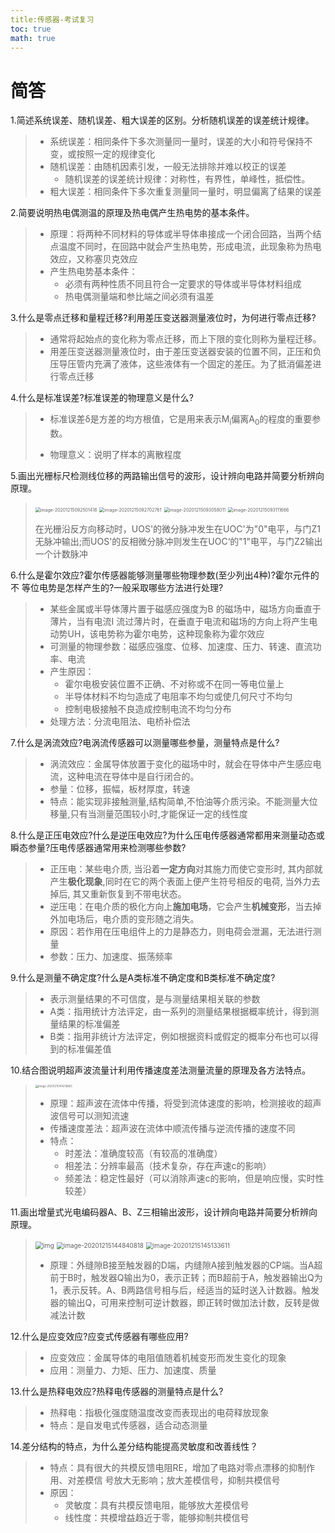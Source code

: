 ```yaml
---
title:传感器-考试复习
toc: true
math: true
---
```

# 简答
1.简述系统误差、随机误差、粗大误差的区别。分析随机误差的误差统计规律。

> - 系统误差：相同条件下多次测量同一量时，误差的大小和符号保持不变，或按照一定的规律变化
> - 随机误差：由随机因素引发，一般无法排除并难以校正的误差
>   - 随机误差的误差统计规律：对称性，有界性，单峰性，抵偿性。
> - 粗大误差：相同条件下多次重复测量同一量时，明显偏离了结果的误差

2.简要说明热电偶测温的原理及热电偶产生热电势的基本条件。

> - 原理：将两种不同材料的导体或半导体串接成一个闭合回路，当两个结点温度不同时，在回路中就会产生热电势，形成电流，此现象称为热电效应，又称塞贝克效应
> - 产生热电势基本条件：
>   - 必须有两种性质不同且符合一定要求的导体或半导体材料组成
>   - 热电偶测量端和参比端之间必须有温差

3.什么是零点迁移和量程迁移?利用差压变送器测量液位时，为何进行零点迁移?

> - 通常将起始点的变化称为零点迁移，而上下限的变化则称为量程迁移。
> - 用差压变送器测量液位时，由于差压变送器安装的位置不同，正压和负压导压管内充满了液体，这些液体有一个固定的差压。为了抵消偏差进行零点迁移

4.什么是标准误差?标准误差的物理意义是什么?

> - 标准误差δ是方差的均方根值，它是用来表示M<sub>i</sub>偏离A<sub>0</sub>的程度的重要参数。
>
> - 物理意义：说明了样本的离散程度

5.画出光栅标尺检测线位移的两路输出信号的波形，设计辨向电路并简要分析辨向原理。

> <img src="http://222.65.137.121:9702/images/2020/12/14/20201215092501.png" alt="image-20201215092501418" style="zoom:50%;" />
>
> <img src="http://222.65.137.121:9702/images/2020/12/14/20201215092702.png" alt="image-20201215092702761" style="zoom:50%;" />
>
> <img src="http://222.65.137.121:9702/images/2020/12/14/20201215093058.png" alt="image-20201215093058011" style="zoom:50%;" />
>
> <img src="http://222.65.137.121:9702/images/2020/12/14/20201215093111.png" alt="image-20201215093111666" style="zoom:50%;" />
>
> 在光栅沿反方向移动时，UOS'的微分脉冲发生在UOC'为"0"电平，与门Z1无脉冲输出;而UOS'的反相微分脉冲则发生在UOC‘的"1"电平，与门Z2输出一个计数脉冲

6.什么是霍尔效应?霍尔传感器能够测量哪些物理参数(至少列出4种)?霍尔元件的不
等位电势是怎样产生的?一般采取哪些方法进行处理?

> - 某些金属或半导体薄片置于磁感应强度为B 的磁场中，磁场方向垂直于薄片，当有电流I 流过薄片时，在垂直于电流和磁场的方向上将产生电动势UH，该电势称为霍尔电势，这种现象称为霍尔效应
> - 可测量的物理参数：磁感应强度、位移、加速度、压力、转速、直流功率、电流
> - 产生原因：
>   - 霍尔电极安装位置不正确、不对称或不在同一等电位量上
>   - 半导体材料不均匀造成了电阻率不均匀或使几何尺寸不均匀
>   - 控制电极接触不良造成控制电流不均匀分布
> - 处理方法：分流电阻法、电桥补偿法

7.什么是涡流效应?电涡流传感器可以测量哪些参量，测量特点是什么?

> - 涡流效应：金属导体放置于变化的磁场中时，就会在导体中产生感应电流，这种电流在导体中是自行闭合的。
> - 参量：位移，振幅，板材厚度，转速
> - 特点：能实现非接触测量,结构简单,不怕油等介质污染。不能测量大位移量,只有当测量范围较小时,才能保证一定的线性度

8.什么是正压电效应?什么是逆压电效应?为什么压电传感器通常都用来测量动态或瞬态参量?压电传感器通常用来检测哪些参数?

> - 正压电：某些电介质, 当沿着**一定方向**对其施力而使它变形时, 其内部就产生**极化现象**,同时在它的两个表面上便产生符号相反的电荷, 当外力去掉后, 其又重新恢复到不带电状态。
> - 逆压电：在电介质的极化方向上**施加电场**，它会产生**机械变形**，当去掉外加电场后，电介质的变形随之消失。
> - 原因：若作用在压电组件上的力是静态力，则电荷会泄漏，无法进行测量
> - 参数：压力、加速度、振荡频率

9.什么是测量不确定度?什么是A类标准不确定度和B类标准不确定度?

> - 表示测量结果的不可信度，是与测量结果相关联的参数
> - A类：指用统计方法评定，由一系列的测量结果根据概率统计，得到测量结果的标准偏差
> - B类：指用非统计方法评定，例如根据资料或假定的概率分布也可以得到的标准偏差值

10.结合图说明超声波流量计利用传播速度差法测量流量的原理及各方法特点。

> <img src="http://222.65.137.121:9702/images/2020/12/15/20201215144218.png" alt="image-20201215144218855" style="zoom:30%;" />
>
> - 原理：超声波在流体中传播，将受到流体速度的影响，检测接收的超声波信号可以测知流速
> - 传播速度差法：超声波在流体中顺流传播与逆流传播的速度不同
> - 特点：
>   - 时差法：准确度较高（有较高的准确度）
>   - 相差法：分辨率最高（技术复杂，存在声速c的影响）
>   - 频差法：稳定性最好（可以消除声速c的影响，但是响应慢，实时性较差）

11.画出增量式光电编码器A、B、Z三相输出波形，设计辨向电路并简要分析辨向原理。

> <img src="http://222.65.137.121:9702/images/2020/12/15/20201215144732.jpg" alt="img" style="zoom:75%;" />
>
> <img src="http://222.65.137.121:9702/images/2020/12/15/20201215144840.png" alt="image-20201215144840818" style="zoom:70%;" />
>
> <img src="http://222.65.137.121:9702/images/2020/12/15/20201215145133.png" alt="image-20201215145133611" style="zoom:70%;" />
>
> - 原理：外缝隙B接至触发器的D端，内缝隙A接到触发器的CP端。当A超前于B时，触发器Q输出为0，表示正转；而B超前于A，触发器输出Q为1，表示反转。A、B两路信号相与后，经适当的延时送入计数器。触发器的输出Q，可用来控制可逆计数器，即正转时做加法计数，反转是做减法计数

12.什么是应变效应?应变式传感器有哪些应用?

> - 应变效应：金属导体的电阻值随着机械变形而发生变化的现象
> - 应用：测量力、力矩、压力、加速度、质量

13.什么是热释电效应?热释电传感器的测量特点是什么?

> - 热释电：指极化强度随温度改变而表现出的电荷释放现象
> - 特点：是自发电式传感器，适合动态测量

14.差分结构的特点，为什么差分结构能提高灵敏度和改善线性？

> - 特点：具有很大的共模反馈电阻RE，增加了电路对零点漂移的抑制作用、对差模信      号放大无影响；放大差模信号，抑制共模信号
> - 原因：
>   - 灵敏度：具有共模反馈电阻，能够放大差模信号
>   - 线性度：共模增益趋近于零，能够抑制共模信号


